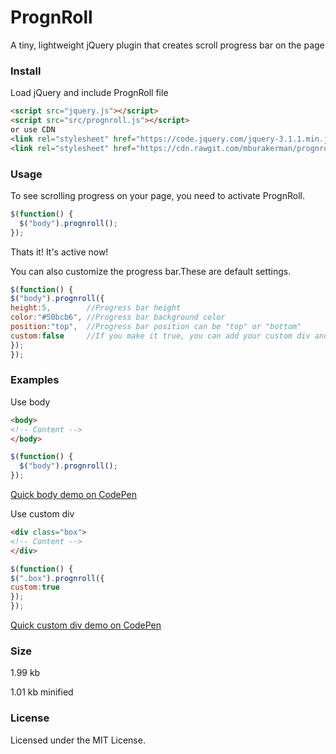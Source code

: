 # PrognRoll

A tiny, lightweight jQuery plugin that creates scroll progress bar on the page

### Install

Load jQuery and include PrognRoll file
```html
<script src="jquery.js"></script>
<script src="src/prognroll.js"></script>
or use CDN
<link rel="stylesheet" href="https://code.jquery.com/jquery-3.1.1.min.js">
<link rel="stylesheet" href="https://cdn.rawgit.com/mburakerman/prognroll/master/src/prognroll.js">
```

### Usage

To see scrolling progress on your page, you need to activate PrognRoll.

```js
$(function() {
  $("body").prognroll();
});
```
Thats it! It's active now!

You can also customize the progress bar.These are default settings.

```js
$(function() {
$("body").prognroll({
height:5,        //Progress bar height
color:"#50bcb6", //Progress bar background color
position:"top",  //Progress bar position can be "top" or "bottom"
custom:false     //If you make it true, you can add your custom div and see it's scroll progress on the page	
});
});
```

### Examples

Use body

```html
<body>
<!-- Content -->
</body>
```
```js
$(function() {
  $("body").prognroll();
});
```
[Quick body demo on CodePen](http://codepen.io/anon/pen/GjzArK)

Use custom div
```html
<div class="box">
<!-- Content -->
</div>
```

```js
$(function() {
$(".box").prognroll({
custom:true
});
});
```
[Quick custom div demo on CodePen](http://codepen.io/anon/pen/WGPoxm)

### Size

1.99 kb

1.01 kb minified

### License

Licensed under the MIT License.



